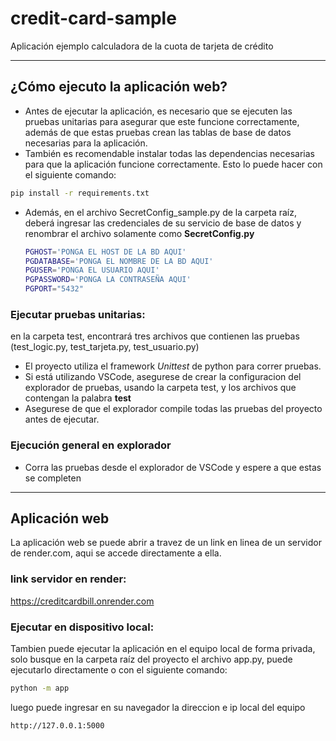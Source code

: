 # credit-card-sample
Aplicación ejemplo calculadora de la cuota de tarjeta de crédito

---
## ¿Cómo ejecuto la aplicación web?
- Antes de ejecutar la aplicación, es necesario que se ejecuten las pruebas unitarias para asegurar que este funcione correctamente, además de que estas pruebas crean las tablas de base de datos necesarias para la aplicación.
- También es recomendable instalar todas las dependencias necesarias para que la aplicación funcione correctamente. Esto lo puede hacer con el siguiente comando:

```bash
pip install -r requirements.txt
```
- Además, en el archivo SecretConfig_sample.py de la carpeta raíz, deberá ingresar las credenciales de su servicio de base de datos y renombrar el archivo solamente como **SecretConfig.py**
  ```bash
  PGHOST='PONGA EL HOST DE LA BD AQUI'
  PGDATABASE='PONGA EL NOMBRE DE LA BD AQUI'
  PGUSER='PONGA EL USUARIO AQUI'
  PGPASSWORD='PONGA LA CONTRASEÑA AQUI'
  PGPORT="5432"
  ```


### Ejecutar pruebas unitarias:
en la carpeta test, encontrará tres archivos que contienen las pruebas (test_logic.py, test_tarjeta.py, test_usuario.py)
- El proyecto utiliza el framework *Unittest* de python para correr pruebas.
- Si está utilizando VSCode, asegurese de crear la configuracion del explorador de pruebas, usando la carpeta test, y los archivos que contengan la palabra **test**
- Asegurese de que el explorador compile todas las pruebas del proyecto antes de ejecutar.

### Ejecución general en explorador
- Corra las pruebas desde el explorador de VSCode y espere a que estas se completen

---

## Aplicación web
La aplicación web se puede abrir a travez de un link en linea de un servidor de render.com, aqui se accede directamente a ella.

### link servidor en render:
https://creditcardbill.onrender.com

### Ejecutar en dispositivo local:
Tambien puede ejecutar la aplicación en el equipo local de forma privada, solo busque en la carpeta raíz del proyecto el archivo app.py, puede ejecutarlo directamente o con el siguiente comando:

```bash
python -m app
```
luego puede ingresar en su navegador la direccion e ip local del equipo

```bash
http://127.0.0.1:5000
```

